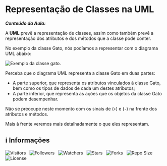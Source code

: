 <!-- Título -->
# Representação de Classes na UML

***Conteúdo da Aula:***

A **UML** prevê a representação de classes, assim como também prevê a representação dos atributos e dos métodos que a classe pode conter.

No exemplo da classe Gato, nós podíamos a representar com o diagrama UML abaixo:

![Exemplo da classe gato.](https://d2v0x26thbzlwf.cloudfront.net/prod/13/img/rId14hdz3yat3.ap4.png "Exemplo da classe gato")

Perceba que o diagrama UML representa a classe Gato em duas partes:

* A parte superior, que representa os atributos vinculados à classe Gato, bem como os tipos de dados de cada um destes atributos;
* A parte inferior, que representa as ações que os objetos da classe Gato podem desempenhar.

Não se preocupe neste momento com os sinais de (`+`) e (`-`) na frente dos atributos e métodos.

Mais à frente veremos mais detalhadamente o que eles representam.

<!-- Informações -->
## &#8505; Informações

![Visitors](https://api.visitorbadge.io/api/visitors?path=Devsgeeknerd%2Fcla-rep-cla-uml-cla-obj-log-ori-obj-com-bas&label=Visitantes&labelColor=%23700070&labelStyle=none&countColor=%23000fff&style=plastic&color=%23ffffff "Total de Visitantes")
&nbsp;
![Followers](https://img.shields.io/github/followers/Devsgeeknerd?style=p&label=Seguidores&labelColor=800080&color=000fff "Total de Seguidores")
&nbsp;
![Watchers](https://img.shields.io/github/watchers/Devsgeeknerd/cla-rep-cla-uml-cla-obj-log-ori-obj-com-bas?style=p&label=Observadores&labelColor=800080&color=000fff "Total de Observadores")
&nbsp;
![Stars](https://img.shields.io/github/stars/Devsgeeknerd/cla-rep-cla-uml-cla-obj-log-ori-obj-com-bas?style=p&label=Estrelas&labelColor=800080&color=000fff "Total de Estrelas")
&nbsp;
![Forks](https://img.shields.io/github/forks/Devsgeeknerd/cla-rep-cla-uml-cla-obj-log-ori-obj-com-bas?style=p&label=Bifurcações&labelColor=800080&color=000fff "Total de Bifurcações")
&nbsp;
![Repo Size](https://img.shields.io/github/repo-size/Devsgeeknerd/cla-rep-cla-uml-cla-obj-log-ori-obj-com-bas?style=p&label=Tamanho&labelColor=800080&color=000fff "Tamanho do Repositório")
&nbsp;
![License](https://img.shields.io/github/license/Devsgeeknerd/cla-rep-cla-uml-cla-obj-log-ori-obj-com-bas?style=p&label=Licença&labelColor=800080&color=000fff "Licença do Repositório")
